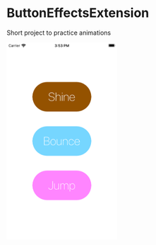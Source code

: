 # ButtonEffectsExtension
Short project to practice animations

<img src="images/Simulator Screen Shot - iPhone SE (2nd generation) - 2020-08-08 at 15.53.53.png" width="250">

